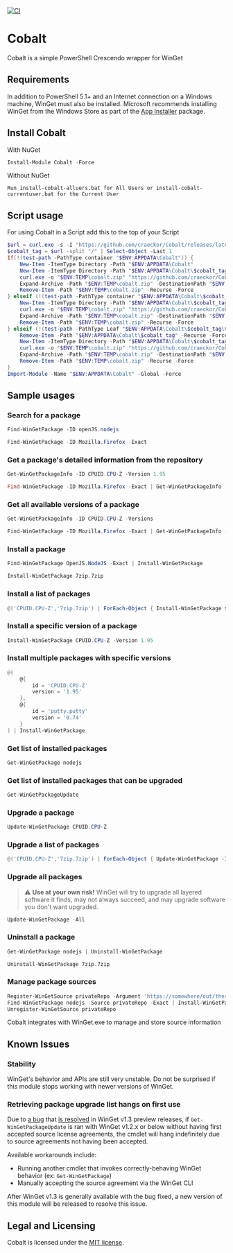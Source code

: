[![CI](https://github.com/ethanbergstrom/Cobalt/actions/workflows/CI.yml/badge.svg)](https://github.com/ethanbergstrom/Cobalt/actions/workflows/CI.yml)

# Cobalt
Cobalt is a simple PowerShell Crescendo wrapper for WinGet

## Requirements
In addition to PowerShell 5.1+ and an Internet connection on a Windows machine, WinGet must also be installed. Microsoft recommends installing WinGet from the Windows Store as part of the [App Installer](https://www.microsoft.com/en-us/p/app-installer/9nblggh4nns1?activetab=pivot:overviewtab) package.

## Install Cobalt
With NuGet
```PowerShell
Install-Module Cobalt -Force
```

Without NuGet
```
Run install-cobalt-alluers.bat for All Users or install-cobalt-currentuser.bat for the Current User
```

## Script usage

For using Cobalt in a Script add this to the top of your Script
```powershell
$url = curl.exe -s -I "https://github.com/craeckor/Cobalt/releases/latest" | Select-String "Location:"
$cobalt_tag = $url -split "/" | Select-Object -Last 1
If(!(test-path -PathType container "$ENV:APPDATA\Cobalt")) {
    New-Item -ItemType Directory -Path "$ENV:APPDATA\Cobalt"
    New-Item -ItemType Directory -Path "$ENV:APPDATA\Cobalt\$cobalt_tag"
    curl.exe -o "$ENV:TEMP\cobalt.zip" "https://github.com/craeckor/Cobalt/releases/download/$cobalt_tag/cobalt.zip" -L -s
    Expand-Archive -Path "$ENV:TEMP\cobalt.zip" -DestinationPath "$ENV:APPDATA\Cobalt\$cobalt_tag"
    Remove-Item -Path "$ENV:TEMP\cobalt.zip" -Recurse -Force
} elseif (!(test-path -PathType container "$ENV:APPDATA\Cobalt\$cobalt_tag")) {
    New-Item -ItemType Directory -Path "$ENV:APPDATA\Cobalt\$cobalt_tag"
    curl.exe -o "$ENV:TEMP\cobalt.zip" "https://github.com/craeckor/Cobalt/releases/download/$cobalt_tag/cobalt.zip" -L -s
    Expand-Archive -Path "$ENV:TEMP\cobalt.zip" -DestinationPath "$ENV:APPDATA\Cobalt\$cobalt_tag"
    Remove-Item -Path "$ENV:TEMP\cobalt.zip" -Recurse -Force
} elseif (!(test-path -PathType Leaf "$ENV:APPDATA\Cobalt\$cobalt_tag\Cobalt.psm1")) {
    Remove-Item -Path "$ENV:APPDATA\Cobalt\$cobalt_tag" -Recurse -Force
    New-Item -ItemType Directory -Path "$ENV:APPDATA\Cobalt\$cobalt_tag"
    curl.exe -o "$ENV:TEMP\cobalt.zip" "https://github.com/craeckor/Cobalt/releases/download/$cobalt_tag/cobalt.zip" -L -s
    Expand-Archive -Path "$ENV:TEMP\cobalt.zip" -DestinationPath "$ENV:APPDATA\Cobalt\$cobalt_tag"
    Remove-Item -Path "$ENV:TEMP\cobalt.zip" -Recurse -Force
}
Import-Module -Name "$ENV:APPDATA\Cobalt" -Global -Force
```

## Sample usages
### Search for a package
```PowerShell
Find-WinGetPackage -ID openJS.nodejs

Find-WinGetPackage -ID Mozilla.Firefox -Exact
```

### Get a package's detailed information from the repository
```PowerShell
Get-WinGetPackageInfo -ID CPUID.CPU-Z -Version 1.95

Find-WinGetPackage -ID Mozilla.Firefox -Exact | Get-WinGetPackageInfo
```

### Get all available versions of a package
```PowerShell
Get-WinGetPackageInfo -ID CPUID.CPU-Z -Versions

Find-WinGetPackage -ID Mozilla.Firefox -Exact | Get-WinGetPackageInfo -Versions
```

### Install a package
```PowerShell
Find-WinGetPackage OpenJS.NodeJS -Exact | Install-WinGetPackage

Install-WinGetPackage 7zip.7zip
```

### Install a list of packages
```PowerShell
@('CPUID.CPU-Z','7zip.7zip') | ForEach-Object { Install-WinGetPackage $_ }
```

### Install a specific version of a package
```PowerShell
Install-WinGetPackage CPUID.CPU-Z -Version 1.95
```

### Install multiple packages with specific versions
```PowerShell
@(
    @{
        id = 'CPUID.CPU-Z'
        version = '1.95'
    },
    @{
        id = 'putty.putty'
        version = '0.74'
    }
) | Install-WinGetPackage
```

### Get list of installed packages
```PowerShell
Get-WinGetPackage nodejs
```

### Get list of installed packages that can be upgraded
```PowerShell
Get-WinGetPackageUpdate
```

### Upgrade a package
```PowerShell
Update-WinGetPackage CPUID.CPU-Z
```

### Upgrade a list of packages
```PowerShell
@('CPUID.CPU-Z','7zip.7zip') | ForEach-Object { Update-WinGetPackage -ID $_ }
```

### Upgrade all packages
> :warning: **Use at your own risk!** WinGet will try to upgrade all layered software it finds, may not always succeed, and may upgrade software you don't want upgraded.
```PowerShell
Update-WinGetPackage -All
```

### Uninstall a package
```PowerShell
Get-WinGetPackage nodejs | Uninstall-WinGetPackage

Uninstall-WinGetPackage 7zip.7zip
```

### Manage package sources
```PowerShell
Register-WinGetSource privateRepo -Argument 'https://somewhere/out/there/api/v2/'
Find-WinGetPackage nodejs -Source privateRepo -Exact | Install-WinGetPackage
Unregister-WinGetSource privateRepo
```

Cobalt integrates with WinGet.exe to manage and store source information

## Known Issues
### Stability
WinGet's behavior and APIs are still very unstable. Do not be surprised if this module stops working with newer versions of WinGet.

### Retrieving package upgrade list hangs on first use
Due to [a bug](https://github.com/microsoft/winget-cli/issues/1869) that [is resolved](https://github.com/microsoft/winget-cli/pull/1874) in WinGet v1.3 preview releases, if `Get-WinGetPackageUpdate` is ran with WinGet v1.2.x or below without having first accepted source license agreements, the cmdlet will hang indefinitely due to source agreements not having been accepted.

Available workarounds include:
* Running another cmdlet that invokes correctly-behaving WinGet behavior (ex: `Get-WinGetPackage`)
* Manually accepting the source agreement via the WinGet CLI

After WinGet v1.3 is generally available with the bug fixed, a new version of this module will be released to resolve this issue.

## Legal and Licensing
Cobalt is licensed under the [MIT license](./LICENSE.txt).

